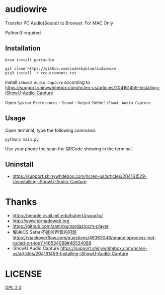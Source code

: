 # audiowire
Transfer PC Audio(Sound) to Browser. For MAC Only

Python3 required

## Installation
```
brew install portaudio

git clone https://github.com/codeskyblue/audiowire
pip3 install -r requirements.txt
```

Install `iShowU Audio Capture` according to <https://support.shinywhitebox.com/hc/en-us/articles/204161459-Installing-iShowU-Audio-Capture>

Open `System Preferences` - `Sound` - `Output`
Select `iShowU Audio Capture`

## Usage
Open terminal, type the following command.

```
python3 main.py
```

Use your phone the scan the QRCode showing in the terminal.


## Uninstall
- <https://support.shinywhitebox.com/hc/en-us/articles/204161529-Uninstalling-iShowU-Audio-Capture>

# Thanks
- https://people.csail.mit.edu/hubert/pyaudio/
- http://www.tornadoweb.org
- https://github.com/samirkumardas/pcm-player
- 解决iOS Safari不能听声音的问题 https://stackoverflow.com/questions/46363048/onaudioprocess-not-called-on-ios11/46534088#46534088
- iShowU Audio Capture https://support.shinywhitebox.com/hc/en-us/articles/204161459-Installing-iShowU-Audio-Capture

# LICENSE
[GPL 2.0](LICENSE)
